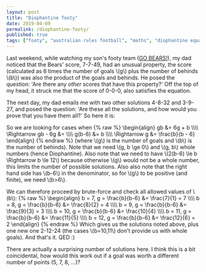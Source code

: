 ```yaml
---
layout: post
title: "Diophantine footy"
date: 2019-04-09
permalink: /diophantine-footy/
published: true
tags: ["footy", "australian rules football", "maths", "diophantine equations", ]
---
```


Last weekend, while watching my son's footy team ([GO BEARS!](https://bhfcbears.com.au/)), my dad noticed that the Bears' score, 7-7-49, had an unusual property, the score (calculated as 6 times the number of goals \\(g\\) plus the number of behinds \\(b\\)) was also the product of the goals and behinds. He posed the question: 'Are there any *other* scores that have this property?' Off the top of my head, it struck me that the score of 0-0-0, also satisfies the equation.

The next day, my dad emails me with two other solutions 4-8-32 and 3-9-27, and posed the question: 'Are these all the solutions, and how would you prove that you have them all?' So here it is:

So we are looking for cases when
{% raw %}
\begin{align}
gb &= 6g + b \\\\\\\\
\Rightarrow gb - 6g &= \\\\\\\\
g(b-6) &= b \\\\\\\\
\Rightarrow g &= \frac{b}{b - 6}
\end{align}
{% endraw %}
(where \\(g\\) is the number of goals and \\(b\\) is the number of behinds).
Note that we need \\(g, b \ge 0\\) and \\(g, b\\) whole numbers (hence Diophantine).
Also note that we need to have \\(2(b-6) \le b \Rightarrow b \le 12\\) because otherwise \\(g\\) would not be a whole number, this limits the number of possible solutions.
Also also note that the right hand side has \\(b-6\\) in the denominator, so for \\(g\\) to be positive (and finite), we need \\(b>6\\).

We can therefore proceed by brute-force and check all allowed values of \\(b\\):
{% raw %}
\begin{align}
b = 7, g = \frac{b}{b-6} &= \frac{7}{1} = 7 \\\\\\\\
b = 8, g = \frac{b}{b-6} &= \frac{8}{2} = 4 \\\\\\\\
b = 9, g = \frac{b}{b-6} &= \frac{9}{3} = 3 \\\\\\\\
b = 10, g = \frac{b}{b-6} &= \frac{10}{4} \\\\\\\\
b = 11, g = \frac{b}{b-6} &= \frac{11}{5} \\\\\\\\
b = 12, g = \frac{b}{b-6} &= \frac{12}{6} = 2
\end{align}
{% endraw %}
Which gives us the solutions noted above, plus one new one 2-12-24 (the cases \\(b=10,11\\) don't provide us with whole goals). And that's it. QED :)

There are actually a surprising number of solutions here. I think this is a bit coincidental, how would this work out if a goal was worth a different number of points (5, 7, 8, ...)?
